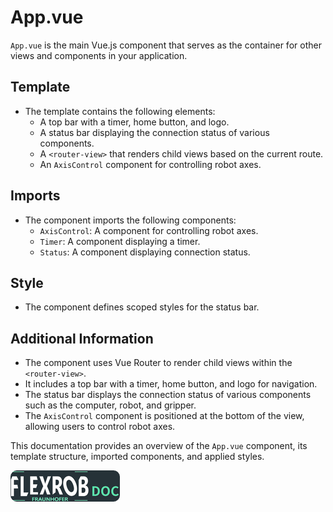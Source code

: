 # App.vue

`App.vue` is the main Vue.js component that serves as the container for other views and components in your application.

## Template

- The template contains the following elements:
  - A top bar with a timer, home button, and logo.
  - A status bar displaying the connection status of various components.
  - A `<router-view>` that renders child views based on the current route.
  - An `AxisControl` component for controlling robot axes.

## Imports

- The component imports the following components:
  - `AxisControl`: A component for controlling robot axes.
  - `Timer`: A component displaying a timer.
  - `Status`: A component displaying connection status.

## Style

- The component defines scoped styles for the status bar.

## Additional Information

- The component uses Vue Router to render child views within the `<router-view>`.
- It includes a top bar with a timer, home button, and logo for navigation.
- The status bar displays the connection status of various components such as the computer, robot, and gripper.
- The `AxisControl` component is positioned at the bottom of the view, allowing users to control robot axes.

This documentation provides an overview of the `App.vue` component, its template structure, imported components, and applied styles.


[![Button Shield]][Shield]


<!---------------------------------------------------------------------------->

[Button Shield]: ../../assets/images/FlexRob%20Views/logo.png

[Shield]: https://ihebmrabet0.github.io/FlexRob_Doc

